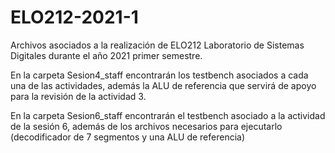 # ELO212-2021-1
Archivos asociados a la realización de ELO212 Laboratorio de Sistemas Digitales durante el año 2021 primer semestre.

En la carpeta Sesion4_staff encontrarán los testbench asociados a cada una de las actividades, además la ALU de referencia que servirá de apoyo para la revisión de la actividad 3.

En la carpeta Sesion6_staff encontrarán el testbench asociado a la actividad de la sesión 6, además de los archivos necesarios para ejecutarlo (decodificador de 7 segmentos y una ALU de referencia)

